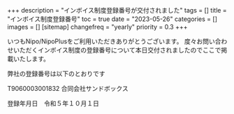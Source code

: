 +++
description = "インボイス制度登録番号が交付されました"
tags = []
title = "インボイス制度登録番号"
toc = true
date = "2023-05-26"
categories = []
images = []
[sitemap]
  changefreq = "yearly"
  priority = 0.3
+++

いつもNipo/NipoPlusをご利用いただきありがとうございます。
度々お問い合わせいただくインボイス制度の登録番号について本日交付されましたのでここで掲載いたします。


弊社の登録番号は以下のとおりです

T9060003001832
合同会社サンドボックス

登録年月日　令和５年１０月１日
